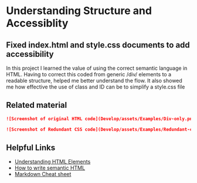# Understanding Structure and Accessiblity

## Fixed index.html and style.css documents to add accessibility

In this project I learned the value of using the correct semantic language in HTML. Having to correct this coded from generic /div/ elements to a readable structure, helped me better understand the flow. It also showed me how effective the use of class and ID can be to simplify a style.css file

## Related material

```md
![Screenshot of original HTML code](Develop/assets/Examples/Div-only.png)
```
```md
![Screenshot of Redundant CSS code](Develop/assets/Examples/Redundant-code.png)
```

## Helpful Links
- [Understanding HTML Elements](https://developer.mozilla.org/en-US/docs/Web/HTML/Element)
- [How to write semantic HTML](https://hackernoon.com/how-to-write-semantic-html-dkq3ulo)
- [Markdown Cheat sheet](https://www.markdownguide.org/cheat-sheet/)
